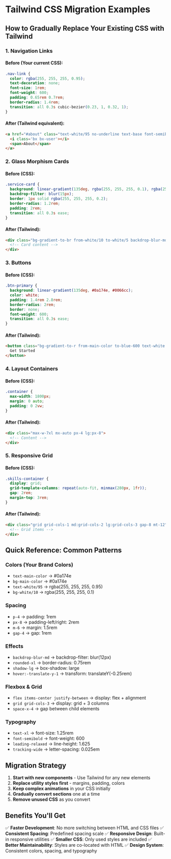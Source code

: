 # Tailwind CSS Migration Examples

## How to Gradually Replace Your Existing CSS with Tailwind

### 1. Navigation Links
#### Before (Your current CSS):
```css
.nav-link {
  color: rgba(255, 255, 255, 0.95);
  text-decoration: none;
  font-size: 1rem;
  font-weight: 600;
  padding: 0.65rem 0.7rem;
  border-radius: 1.4rem;
  transition: all 0.3s cubic-bezier(0.23, 1, 0.32, 1);
}
```

#### After (Tailwind equivalent):
```html
<a href="#about" class="text-white/95 no-underline text-base font-semibold px-3 py-2 rounded-xl transition-all duration-300 ease-out hover:bg-white/20 hover:text-white hover:-translate-y-1">
  <i class='bx bx-user'></i>
  <span>About</span>
</a>
```

### 2. Glass Morphism Cards
#### Before (CSS):
```css
.service-card {
  background: linear-gradient(135deg, rgba(255, 255, 255, 0.1), rgba(255, 255, 255, 0.05));
  backdrop-filter: blur(15px);
  border: 1px solid rgba(255, 255, 255, 0.2);
  border-radius: 1.2rem;
  padding: 2rem;
  transition: all 0.3s ease;
}
```

#### After (Tailwind):
```html
<div class="bg-gradient-to-br from-white/10 to-white/5 backdrop-blur-md border border-white/20 rounded-xl p-8 transition-all duration-300 hover:bg-white/15 hover:-translate-y-2">
  <!-- Card content -->
</div>
```

### 3. Buttons
#### Before (CSS):
```css
.btn-primary {
  background: linear-gradient(135deg, #0a174e, #0066cc);
  color: white;
  padding: 1.4rem 2.8rem;
  border-radius: 2rem;
  border: none;
  font-weight: 600;
  transition: all 0.3s ease;
}
```

#### After (Tailwind):
```html
<button class="bg-gradient-to-r from-main-color to-blue-600 text-white px-8 py-4 rounded-2xl border-none font-semibold transition-all duration-300 hover:shadow-lg hover:-translate-y-1">
  Get Started
</button>
```

### 4. Layout Containers
#### Before (CSS):
```css
.container {
  max-width: 1800px;
  margin: 0 auto;
  padding: 0 2vw;
}
```

#### After (Tailwind):
```html
<div class="max-w-7xl mx-auto px-4 lg:px-8">
  <!-- Content -->
</div>
```

### 5. Responsive Grid
#### Before (CSS):
```css
.skills-container {
  display: grid;
  grid-template-columns: repeat(auto-fit, minmax(280px, 1fr));
  gap: 2rem;
  margin-top: 3rem;
}
```

#### After (Tailwind):
```html
<div class="grid grid-cols-1 md:grid-cols-2 lg:grid-cols-3 gap-8 mt-12">
  <!-- Grid items -->
</div>
```

## Quick Reference: Common Patterns

### Colors (Your Brand Colors)
- `text-main-color` → #0a174e
- `bg-main-color` → #0a174e
- `text-white/95` → rgba(255, 255, 255, 0.95)
- `bg-white/10` → rgba(255, 255, 255, 0.1)

### Spacing
- `p-4` → padding: 1rem
- `px-8` → padding-left/right: 2rem
- `m-6` → margin: 1.5rem
- `gap-4` → gap: 1rem

### Effects
- `backdrop-blur-md` → backdrop-filter: blur(12px)
- `rounded-xl` → border-radius: 0.75rem
- `shadow-lg` → box-shadow: large
- `hover:-translate-y-1` → transform: translateY(-0.25rem)

### Flexbox & Grid
- `flex items-center justify-between` → display: flex + alignment
- `grid grid-cols-3` → display: grid + 3 columns
- `space-x-4` → gap between child elements

### Typography
- `text-xl` → font-size: 1.25rem
- `font-semibold` → font-weight: 600
- `leading-relaxed` → line-height: 1.625
- `tracking-wide` → letter-spacing: 0.025em

## Migration Strategy

1. **Start with new components** - Use Tailwind for any new elements
2. **Replace utility styles first** - margins, padding, colors
3. **Keep complex animations** in your CSS initially
4. **Gradually convert sections** one at a time
5. **Remove unused CSS** as you convert

## Benefits You'll Get

✅ **Faster Development**: No more switching between HTML and CSS files
✅ **Consistent Spacing**: Predefined spacing scale
✅ **Responsive Design**: Built-in responsive utilities
✅ **Smaller CSS**: Only used styles are included
✅ **Better Maintainability**: Styles are co-located with HTML
✅ **Design System**: Consistent colors, spacing, and typography
